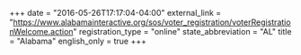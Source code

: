 +++
date = "2016-05-26T17:17:04-04:00"
external_link = "https://www.alabamainteractive.org/sos/voter_registration/voterRegistrationWelcome.action"
registration_type = "online"
state_abbreviation = "AL"
title = "Alabama"
english_only = true
+++

